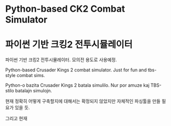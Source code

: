 Python-based CK2 Combat Simulator 
==========
파이썬 기반 크킹2 전투시뮬레이터
==========

파이썬 기반 크킹2 전투시뮬레이터. 모의전 용도로 사용예정.

Python-based Crusader Kings 2 combat simulator. Just for fun and tbs-style combat sims.

Python-o bazita Crusader Kings 2 batala simulilo. Nur por amuze kaj TBS-stilo batalajn simulojn.

현재 정확히 어떻게 구축할지에 대해서는 확정되지 않았지만 자체적인 파싱툴을 만들 필요가 있을 듯. 

그리고 현재 